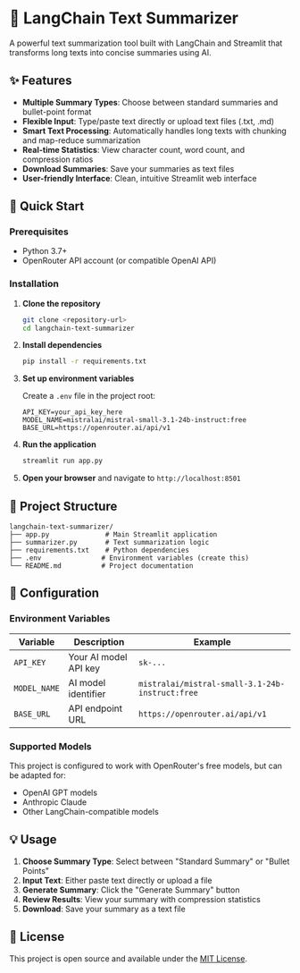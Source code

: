 # 📝 LangChain Text Summarizer

A powerful text summarization tool built with LangChain and Streamlit that transforms long texts into concise summaries using AI.

## ✨ Features

- **Multiple Summary Types**: Choose between standard summaries and bullet-point format
- **Flexible Input**: Type/paste text directly or upload text files (.txt, .md)
- **Smart Text Processing**: Automatically handles long texts with chunking and map-reduce summarization
- **Real-time Statistics**: View character count, word count, and compression ratios
- **Download Summaries**: Save your summaries as text files
- **User-friendly Interface**: Clean, intuitive Streamlit web interface

## 🚀 Quick Start

### Prerequisites

- Python 3.7+
- OpenRouter API account (or compatible OpenAI API)

### Installation

1. **Clone the repository**
   ```bash
   git clone <repository-url>
   cd langchain-text-summarizer
   ```

2. **Install dependencies**
   ```bash
   pip install -r requirements.txt
   ```

3. **Set up environment variables**
   
   Create a `.env` file in the project root:
   ```env
   API_KEY=your_api_key_here
   MODEL_NAME=mistralai/mistral-small-3.1-24b-instruct:free
   BASE_URL=https://openrouter.ai/api/v1
   ```

4. **Run the application**
   ```bash
   streamlit run app.py
   ```

5. **Open your browser** and navigate to `http://localhost:8501`

## 📁 Project Structure

```
langchain-text-summarizer/
├── app.py              # Main Streamlit application
├── summarizer.py       # Text summarization logic
├── requirements.txt    # Python dependencies
├── .env               # Environment variables (create this)
└── README.md          # Project documentation
```

## 🔧 Configuration

### Environment Variables

| Variable | Description | Example |
|----------|-------------|---------|
| `API_KEY` | Your AI model API key | `sk-...` |
| `MODEL_NAME` | AI model identifier | `mistralai/mistral-small-3.1-24b-instruct:free` |
| `BASE_URL` | API endpoint URL | `https://openrouter.ai/api/v1` |

### Supported Models

This project is configured to work with OpenRouter's free models, but can be adapted for:
- OpenAI GPT models
- Anthropic Claude
- Other LangChain-compatible models

## 💡 Usage

1. **Choose Summary Type**: Select between "Standard Summary" or "Bullet Points"
2. **Input Text**: Either paste text directly or upload a file
3. **Generate Summary**: Click the "Generate Summary" button
4. **Review Results**: View your summary with compression statistics
5. **Download**: Save your summary as a text file


## 📄 License

This project is open source and available under the [MIT License](LICENSE).